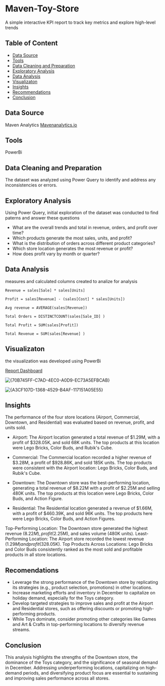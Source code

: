 # Maven-Toy-Store
 A simple interactive KPI report to track key metrics and explore high-level trends
 
## Table of Content
* [Data Source](#data-source)
* [Tools](#tools)
* [Data Cleaning and Preparation](#data-cleaning-and-preparation)
* [Exploratory Analysis](#exploratory-analysis)
* [Data Analysis](#data-analysis)
* [Visualizaton](#visualizaton )
* [Insights](#insights)
* [Recommendations](#recommendations)
* [Conclusion](conclusion)

## Data Source
Maven Analytics
[Mavenanalytics.io](https://app.mavenanalytics.io/guided-projects/331595bf-f741-4894-b9c6-1c047c33e8ad)

## Tools
PowerBi

## Data Cleaning and Preparation
The dataset was analyzed using Power Query to identify and address any inconsistencies or errors.

## Exploratory Analysis
  Using Power Query, initial exploration of the dataset was conducted to find paterns and answer these questions 
  * What are the overall trends and total in revenue, orders, and profit over time?
  * Which products generate the most sales, units, and profit?
  * What is the distribution of orders across different product categories?
  * Which store location generates the most revenue or profit?
  * How does profit vary by month or quarter?
    
## Data Analysis
measures and calculated columns created to analize for analysis
``` DAX
Revenue = sales[Sale] * sales[Units]

Profit = sales[Revenue] - (sales[Cost] * sales[Units])

Avg revenue = AVERAGE(sales[Revenue])

Total Orders = DISTINCTCOUNT(sales[Sale_ID] )

Total Profit = SUM(sales[Profit])

Total Revenue = SUM(sales[Revenue] )
```
## Visualizaton 
the visualization was developed using PowerBi

[Report Dashboard](https://app.powerbi.com/view?r=eyJrIjoiMzU3ZGJkNDMtZTc3Mi00YzkyLWE2ODQtNGExNDVkZWEwOTAxIiwidCI6IjI2MTRhZTljLTQ2MmUtNDMyMi05MGE4LWRkMmNkYzYyM2ZjNiJ9)

![{70B745FF-C7AD-4EC0-A0D9-EC73A5EFBCAB}](https://github.com/user-attachments/assets/d05326b8-7029-4f18-a032-2ea65d028ecd)

![{A3CF107D-1368-4529-B4AF-117151A05E55}](https://github.com/user-attachments/assets/a26e5e91-5e61-4299-933f-592becad5594)

## Insights
The performance of the four store locations (Airport, Commercial, Downtown, and Residential) was evaluated based on revenue, profit, and units sold.

* Airport: The Airport location generated a total revenue of $1.29M, with a profit of $328.05K, and sold 68K units. The top products at this location were Lego Bricks, Color Buds, and Rubik's Cube.

* Commercial: The Commercial location recorded a higher revenue of $3.28M, a profit of $928.86K, and sold 185K units. The top products were consistent with the Airport location: Lego Bricks, Color Buds, and Rubik's Cube.

* Downtown: The Downtown store was the best-performing location, generating a total revenue of $8.22M with a profit of $2.25M and selling 480K units. The top products at this location were Lego Bricks, Color Buds, and Action Figure.

* Residential: The Residential location generated a revenue of $1.66M, with a profit of $460.39K, and sold 96K units. The top products here were Lego Bricks, Color Buds, and Action Figures.
  
Top-Performing Location: The Downtown store generated the highest revenue ($8.22M), profit ($2.25M), and sales volume (480K units).
Least-Performing Location: The Airport store recorded the lowest revenue ($1.29M) and profit ($328.05K).
Top Products Across Locations: Lego Bricks and Color Buds consistently ranked as the most sold and profitable products in all store locations.

## Recomendations
* Leverage the strong performance of the Downtown store by replicating its strategies (e.g., product selection, promotions) in other locations.
* Increase marketing efforts and inventory in December to capitalize on holiday demand, especially for the Toys category.
* Develop targeted strategies to improve sales and profit at the Airport and Residential stores, such as offering discounts or promoting high-performing products.
* While Toys dominate, consider promoting other categories like Games and Art & Crafts in top-performing locations to diversify revenue streams.

## Conclusion
This analysis highlights the strengths of the Downtown store, the dominance of the Toys category, and the significance of seasonal demand in December. Addressing underperforming locations, capitalizing on high-demand periods, and diversifying product focus are essential to sustaining and improving sales performance across all stores.

